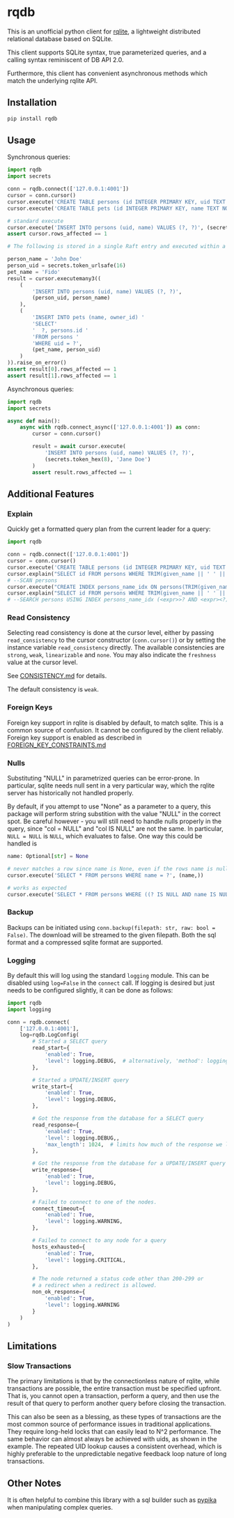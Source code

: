 # rqdb

This is an unofficial python client for [rqlite](https://github.com/rqlite/rqlite), a
lightweight distributed relational database based on SQLite.

This client supports SQLite syntax, true parameterized queries, and a
calling syntax reminiscent of DB API 2.0.

Furthermore, this client has convenient asynchronous methods which match
the underlying rqlite API.

## Installation

```py
pip install rqdb
```

## Usage

Synchronous queries:

```py
import rqdb
import secrets

conn = rqdb.connect(['127.0.0.1:4001'])
cursor = conn.cursor()
cursor.execute('CREATE TABLE persons (id INTEGER PRIMARY KEY, uid TEXT UNIQUE NOT NULL, name TEXT NOT NULL)')
cursor.execute('CREATE TABLE pets (id INTEGER PRIMARY KEY, name TEXT NOT NULL, owner_id INTEGER NOT NULL REFERENCES persons(id) ON DELETE CASCADE)')

# standard execute
cursor.execute('INSERT INTO persons (uid, name) VALUES (?, ?)', (secrets.token_hex(8), 'Jane Doe'))
assert cursor.rows_affected == 1

# The following is stored in a single Raft entry and executed within a transaction.

person_name = 'John Doe'
person_uid = secrets.token_urlsafe(16)
pet_name = 'Fido'
result = cursor.executemany3((
    (
        'INSERT INTO persons (uid, name) VALUES (?, ?)',
        (person_uid, person_name)
    ),
    (
        'INSERT INTO pets (name, owner_id) '
        'SELECT'
        '  ?, persons.id '
        'FROM persons '
        'WHERE uid = ?',
        (pet_name, person_uid)
    )
)).raise_on_error()
assert result[0].rows_affected == 1
assert result[1].rows_affected == 1
```

Asynchronous queries:

```py
import rqdb
import secrets

async def main():
    async with rqdb.connect_async(['127.0.0.1:4001']) as conn:
        cursor = conn.cursor()

        result = await cursor.execute(
            'INSERT INTO persons (uid, name) VALUES (?, ?)',
            (secrets.token_hex(8), 'Jane Doe')
        )
        assert result.rows_affected == 1
```

## Additional Features

### Explain

Quickly get a formatted query plan from the current leader for a query:

```py
import rqdb

conn = rqdb.connect(['127.0.0.1:4001'])
cursor = conn.cursor()
cursor.execute('CREATE TABLE persons (id INTEGER PRIMARY KEY, uid TEXT UNIQUE NOT NULL, given_name TEXT NOT NULL, family_name TEXT NOT NULL)')
cursor.explain("SELECT id FROM persons WHERE TRIM(given_name || ' ' || family_name) LIKE ?", ('john d%',), out='print')
# --SCAN persons
cursor.execute("CREATE INDEX persons_name_idx ON persons(TRIM(given_name || ' ' || family_name) COLLATE NOCASE)")
cursor.explain("SELECT id FROM persons WHERE TRIM(given_name || ' ' || family_name) LIKE ?", ('john d%',), out='print')
# --SEARCH persons USING INDEX persons_name_idx (<expr>>? AND <expr><?)
```

### Read Consistency

Selecting read consistency is done at the cursor level, either by passing
`read_consistency` to the cursor constructor (`conn.cursor()`) or by setting the
instance variable `read_consistency` directly. The available consistencies are
`strong`, `weak`, `linearizable` and `none`. You may also indicate the
`freshness` value at the cursor level.

See [CONSISTENCY.md](https://github.com/rqlite/rqlite/blob/master/DOC/CONSISTENCY.md) for
details.

The default consistency is `weak`.

### Foreign Keys

Foreign key support in rqlite is disabled by default, to match sqlite. This is a common source
of confusion. It cannot be configured by the client reliably. Foreign key support
is enabled as described in
[FOREIGN_KEY_CONSTRAINTS.md](https://github.com/rqlite/rqlite/blob/master/DOC/FOREIGN_KEY_CONSTRAINTS.md)

### Nulls

Substituting "NULL" in parametrized queries can be error-prone. In particular,
sqlite needs null sent in a very particular way, which the rqlite server has
historically not handled properly.

By default, if you attempt to use "None" as a parameter to a query, this package
will perform string substition with the value "NULL" in the correct spot. Be
careful however - you will still need to handle nulls properly in the query,
since "col = NULL" and "col IS NULL" are not the same. In particular, `NULL = NULL`
is `NULL`, which evaluates to false. One way this could be handled is

```py
name: Optional[str] = None

# never matches a row since name is None, even if the rows name is null
cursor.execute('SELECT * FROM persons WHERE name = ?', (name,))

# works as expected
cursor.execute('SELECT * FROM persons WHERE ((? IS NULL AND name IS NULL) OR name = ?)', (name, name))
```

### Backup

Backups can be initiated using `conn.backup(filepath: str, raw: bool = False)`.
The download will be streamed to the given filepath. Both the sql format and a
compressed sqlite format are supported.

### Logging

By default this will log using the standard `logging` module. This can be disabled
using `log=False` in the `connect` call. If logging is desired but just needs to be
configured slightly, it can be done as follows:

```py
import rqdb
import logging

conn = rqdb.connect(
    ['127.0.0.1:4001'],
    log=rqdb.LogConfig(
        # Started a SELECT query
        read_start={
            'enabled': True,
            'level': logging.DEBUG,  # alternatively, 'method': logging.debug
        },

        # Started a UPDATE/INSERT query
        write_start={
            'enabled': True,
            'level': logging.DEBUG,
        },

        # Got the response from the database for a SELECT query
        read_response={
            'enabled': True,
            'level': logging.DEBUG,,
            'max_length': 1024,  # limits how much of the response we log
        },

        # Got the response from the database for a UPDATE/INSERT query
        write_response={
            'enabled': True,
            'level': logging.DEBUG,
        },

        # Failed to connect to one of the nodes.
        connect_timeout={
            'enabled': True,
            'level': logging.WARNING,
        },

        # Failed to connect to any node for a query
        hosts_exhausted={
            'enabled': True,
            'level': logging.CRITICAL,
        },

        # The node returned a status code other than 200-299 or
        # a redirect when a redirect is allowed.
        non_ok_response={
            'enabled': True,
            'level': logging.WARNING
        }
    )
)
```

## Limitations

### Slow Transactions

The primary limitations is that by the connectionless nature of rqlite, while
transactions are possible, the entire transaction must be specified upfront.
That is, you cannot open a transaction, perform a query, and then use the
result of that query to perform another query before closing the transaction.

This can also be seen as a blessing, as these types of transactions are the most
common source of performance issues in traditional applications. They require
long-held locks that can easily lead to N^2 performance. The same behavior can
almost always be achieved with uids, as shown in the example. The repeated UID
lookup causes a consistent overhead, which is highly preferable to the
unpredictable negative feedback loop nature of long transactions.

## Other Notes

It is often helpful to combine this library with a sql builder such
as [pypika](https://pypika.readthedocs.io/en/latest/) when manipulating
complex queries.
